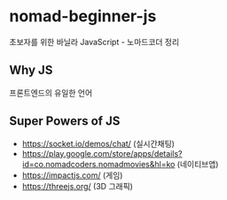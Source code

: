# nomad-beginner-js
초보자를 위한 바닐라 JavaScript - 노마드코더 정리

## Why JS

프론트엔드의 유일한 언어

## Super Powers of JS

- https://socket.io/demos/chat/ (실시간채팅)
- https://play.google.com/store/apps/details?id=co.nomadcoders.nomadmovies&hl=ko (네이티브앱)
- https://impactjs.com/ (게임)
- https://threejs.org/ (3D 그래픽)